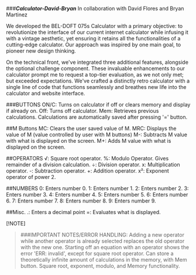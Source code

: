 ###***Calculator-David-Bryan***
In collaboration with David Flores and Bryan Martinez

We developed the BEL-DOFT 075s Calculator with a primary objective: to revolutionize the interface of our current internet calculator while infusing it with a vintage aesthetic, yet ensuring it retains all the functionalities of a cutting-edge calculator. Our approach was inspired by one main goal, to pioneer new design thinking.

On the technical front, we've integrated three additional features, alongside the optional challenge component. These invaluable enhancements to our calculator prompt me to request a top-tier evaluation, as we not only met; but exceeded expectations. We've crafted a distinctly retro calculator with a single line of code that functions seamlessly and breathes new life into the calculator and website interface.

###BUTTONS
ON/C: Turns on calculator if off or clears memory and display if already on.
Off: Turns off calculator.
Mem: Retrieves previous calculations. Calculations are automatically saved after pressing '=' button.
                
##M Buttons
MC: Clears the user saved value of M.
MRC: Displays the value of M (value controlled by user with M buttons)
M-: Subtracts M value with what is displayed on the screen.
M+:  Adds M value with what is displayed on the screen.
                
##OPERATORS
√: Square root operator.
%: Modulo Operator. Gives remainder of a division calculation.
÷: Division operator.
x: Multiplication operator.
-: Subtraction operator.
+: Addition operator.
x²: Exponent operator of power 2.

##NUMBERS
0: Enters number 0.
1: Enters number 1.
2: Enters number 2.
3: Enters number 3.
4: Enters number 4.
5: Enters number 5.
6: Enters number 6.
7: Enters number 7.
8: Enters number 8.
9: Enters number 9.

##Misc.
.: Enters a decimal point
=: Evaluates what is displayed.

[!NOTE]
>###IMPORTANT NOTES/ERROR HANDLING:
 >  Adding a new operator while another operator is already selected replaces the old operator with the new one.
 >  Starting off an equation with an operator shows the error 'ERR: invalid', except for square root operator.
 >  Can store a theoretically infinite amount of calculations in the memory, with Mem button.
 >  Square root, exponent, modulo, and Memory functionality.



